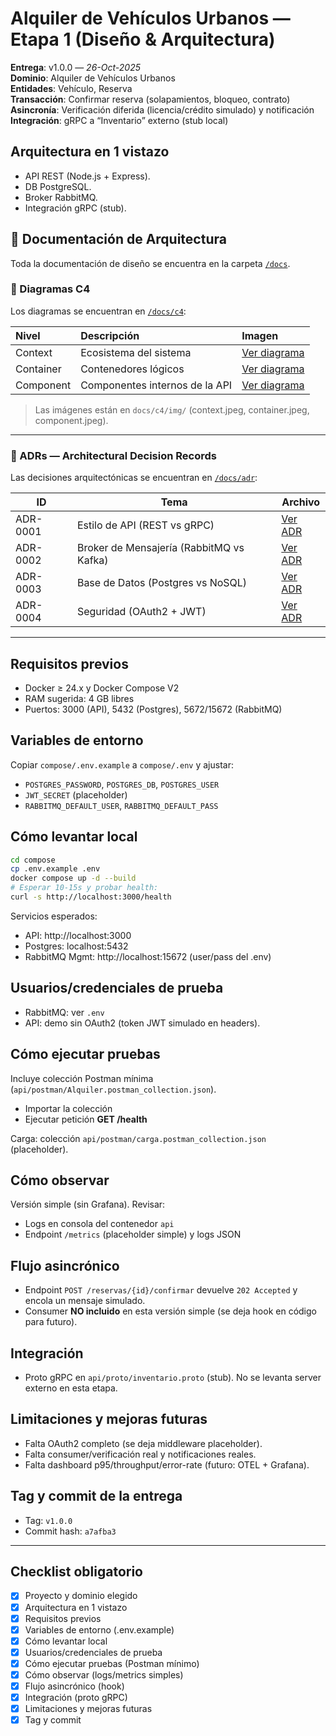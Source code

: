 # Alquiler de Vehículos Urbanos — Etapa 1 (Diseño & Arquitectura)

**Entrega**: v1.0.0 — _26-Oct-2025_  
**Dominio**: Alquiler de Vehículos Urbanos  
**Entidades**: Vehículo, Reserva  
**Transacción**: Confirmar reserva (solapamientos, bloqueo, contrato)  
**Asincronía**: Verificación diferida (licencia/crédito simulado) y notificación  
**Integración**: gRPC a “Inventario” externo (stub local)

## Arquitectura en 1 vistazo
- API REST (Node.js + Express).
- DB PostgreSQL.
- Broker RabbitMQ.
- Integración gRPC (stub).

## 🧠 Documentación de Arquitectura

Toda la documentación de diseño se encuentra en la carpeta [`/docs`](docs/).

### 🧩 Diagramas C4
Los diagramas se encuentran en [`/docs/c4`](docs/c4):

| Nivel | Descripción | Imagen |
|:------|:-------------|:--------|
| Context | Ecosistema del sistema | [Ver diagrama](docs/c4/01-context.md) |
| Container | Contenedores lógicos | [Ver diagrama](docs/c4/02-container.md) |
| Component | Componentes internos de la API | [Ver diagrama](docs/c4/03-component.md) |

> Las imágenes están en `docs/c4/img/` (context.jpeg, container.jpeg, component.jpeg).

---

### 🧩 ADRs — Architectural Decision Records
Las decisiones arquitectónicas se encuentran en [`/docs/adr`](docs/adr):

| ID | Tema | Archivo |
|----|------|----------|
| ADR-0001 | Estilo de API (REST vs gRPC) | [Ver ADR](docs/adr/0001-api-style-rest-vs-grpc.md) |
| ADR-0002 | Broker de Mensajería (RabbitMQ vs Kafka) | [Ver ADR](docs/adr/0002-broker-rabbitmq-vs-kafka.md) |
| ADR-0003 | Base de Datos (Postgres vs NoSQL) | [Ver ADR](docs/adr/0003-db-postgres-vs-nosql.md) |
| ADR-0004 | Seguridad (OAuth2 + JWT) | [Ver ADR](docs/adr/0004-seguridad-oauth2-jwt.md) |

---
## Requisitos previos
- Docker ≥ 24.x y Docker Compose V2
- RAM sugerida: 4 GB libres
- Puertos: 3000 (API), 5432 (Postgres), 5672/15672 (RabbitMQ)

## Variables de entorno
Copiar `compose/.env.example` a `compose/.env` y ajustar:
- `POSTGRES_PASSWORD`, `POSTGRES_DB`, `POSTGRES_USER`
- `JWT_SECRET` (placeholder)
- `RABBITMQ_DEFAULT_USER`, `RABBITMQ_DEFAULT_PASS`

## Cómo levantar local
```bash
cd compose
cp .env.example .env
docker compose up -d --build
# Esperar 10-15s y probar health:
curl -s http://localhost:3000/health
```

Servicios esperados:
- API: http://localhost:3000
- Postgres: localhost:5432
- RabbitMQ Mgmt: http://localhost:15672 (user/pass del .env)

## Usuarios/credenciales de prueba
- RabbitMQ: ver `.env`
- API: demo sin OAuth2 (token JWT simulado en headers).

## Cómo ejecutar pruebas
Incluye colección Postman mínima (`api/postman/Alquiler.postman_collection.json`).
- Importar la colección
- Ejecutar petición **GET /health**

Carga: colección `api/postman/carga.postman_collection.json` (placeholder).

## Cómo observar
Versión simple (sin Grafana). Revisar:
- Logs en consola del contenedor `api`
- Endpoint `/metrics` (placeholder simple) y logs JSON

## Flujo asincrónico
- Endpoint `POST /reservas/{id}/confirmar` devuelve `202 Accepted` y encola un mensaje simulado.
- Consumer **NO incluido** en esta versión simple (se deja hook en código para futuro).

## Integración
- Proto gRPC en `api/proto/inventario.proto` (stub). No se levanta server externo en esta etapa.

## Limitaciones y mejoras futuras
- Falta OAuth2 completo (se deja middleware placeholder).
- Falta consumer/verificación real y notificaciones reales.
- Falta dashboard p95/throughput/error-rate (futuro: OTEL + Grafana).

## Tag y commit de la entrega
- Tag: `v1.0.0`
- Commit hash: `a7afba3`

---

## Checklist obligatorio
- [x] Proyecto y dominio elegido
- [x] Arquitectura en 1 vistazo
- [x] Requisitos previos
- [x] Variables de entorno (.env.example)
- [x] Cómo levantar local
- [x] Usuarios/credenciales de prueba
- [x] Cómo ejecutar pruebas (Postman mínimo)
- [x] Cómo observar (logs/metrics simples)
- [x] Flujo asincrónico (hook)
- [x] Integración (proto gRPC)
- [x] Limitaciones y mejoras futuras
- [x] Tag y commit
